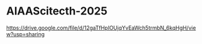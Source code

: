# AIAAScitecth-2025


https://drive.google.com/file/d/12gaTfHpIOUjqYvEaWch5trmbN_6kqHgH/view?usp=sharing
